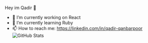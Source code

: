 Hey im Qadir 👋

- 🔭 I’m currently working on React
- 🌱 I’m currently learning Ruby
- 📫 How to reach me: https://linkedin.com/in/qadir-qanbarpoor
![GitHub Stats](https://github-readme-stats.vercel.app/api?username=ضشیهق-یثر&show_icons=true&theme=radical)
